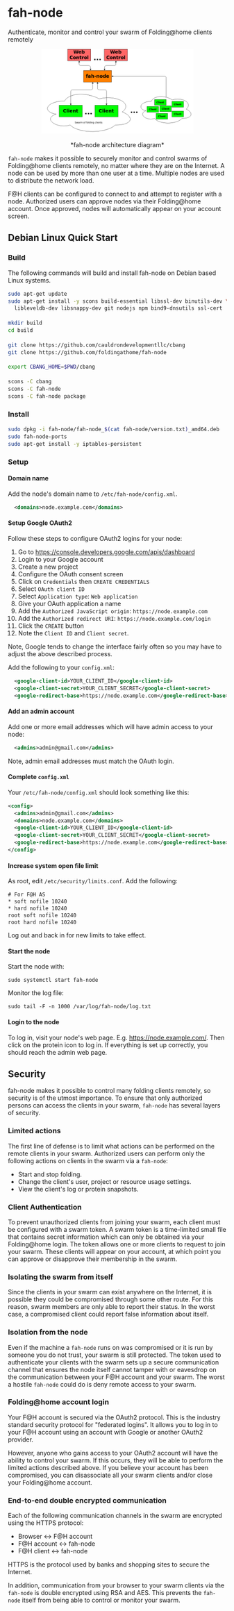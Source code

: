 # fah-node
Authenticate, monitor and control your swarm of Folding@home clients remotely

<p align="center">
  <img src='docs/FAH_Node_Architecture.png' width='350'
    alt='fah-node architecture diagram'/>
  <p align="center">*fah-node architecture diagram*</p>
</p>

``fah-node`` makes it possible to securely monitor and control swarms of
Folding@home clients remotely, no matter where they are on the Internet.  A node
can be used by more than one user at a time.  Multiple nodes are used to
distribute the network load.

F@H clients can be configured to connect to and attempt to register with a node.
Authorized users can approve nodes via their Folding@home account.  Once
approved, nodes will automatically appear on your account screen.

## Debian Linux Quick Start

### Build
The following commands will build and install fah-node on Debian based Linux
systems.

```sh
sudo apt-get update
sudo apt-get install -y scons build-essential libssl-dev binutils-dev \
  libleveldb-dev libsnappy-dev git nodejs npm bind9-dnsutils ssl-cert

mkdir build
cd build

git clone https://github.com/cauldrondevelopmentllc/cbang
git clone https://github.com/foldingathome/fah-node

export CBANG_HOME=$PWD/cbang

scons -C cbang
scons -C fah-node
scons -C fah-node package
```

### Install

```sh
sudo dpkg -i fah-node/fah-node_$(cat fah-node/version.txt)_amd64.deb
sudo fah-node-ports
sudo apt-get install -y iptables-persistent
```

### Setup
#### Domain name
Add the node's domain name to ``/etc/fah-node/config.xml``.

```xml
  <domains>node.example.com</domains>
```

#### Setup Google OAuth2
Follow these steps to configure OAuth2 logins for your node:

 1. Go to https://console.developers.google.com/apis/dashboard
 1. Login to your Google account
 1. Create a new project
 1. Configure the OAuth consent screen
 1. Click on ``Credentials`` then ``CREATE CREDENTIALS``
 1. Select ``OAuth client ID``
 1. Select ``Application type``: ``Web application``
 1. Give your OAuth application a name
 1. Add the ``Authorized JavaScript origin``: ``https://node.example.com``
 1. Add the ``Authorized redirect URI``: ``https://node.example.com/login``
 1. Click the ``CREATE`` button
 1. Note the ``Client ID`` and ``Client secret``.

Note, Google tends to change the interface fairly often so you may have to
adjust the above described process.

Add the following to your ``config.xml``:

```xml
  <google-client-id>YOUR_CLIENT_ID</google-client-id>
  <google-client-secret>YOUR_CLIENT_SECRET</google-client-secret>
  <google-redirect-base>https://node.example.com</google-redirect-base>
```

#### Add an admin account

Add one or more email addresses which will have admin access to your node:

```xml
  <admins>admin@gmail.com</admins>
```

Note, admin email addresses must match the OAuth login.

#### Complete ``config.xml``
Your ``/etc/fah-node/config.xml`` should look something like this:

```xml
<config>
  <admins>admin@gmail.com</admins>
  <domains>node.example.com</domains>
  <google-client-id>YOUR_CLIENT_ID</google-client-id>
  <google-client-secret>YOUR_CLIENT_SECRET</google-client-secret>
  <google-redirect-base>https://node.example.com</google-redirect-base>
</config>
```

#### Increase system open file limit
As root, edit ``/etc/security/limits.conf``.  Add the following:

```
# For F@H AS
* soft nofile 10240
* hard nofile 10240
root soft nofile 10240
root hard nofile 10240
```

Log out and back in for new limits to take effect.

#### Start the node
Start the node with:

```
sudo systemctl start fah-node
```

Monitor the log file:

```
sudo tail -F -n 1000 /var/log/fah-node/log.txt
```

#### Login to the node

To log in, visit your node's web page.  E.g. https://node.example.com/.  Then
click on the protein icon to log in.  If everything is set up correctly, you should
reach the admin web page.

## Security

fah-node makes it possible to control many folding clients remotely, so security
is of the utmost importance.  To ensure that only authorized persons can access
the clients in your swarm, ``fah-node`` has several layers of security.

### Limited actions

The first line of defense is to limit what actions can be performed on the
remote clients in your swarm.  Authorized users can perform only the following
actions on clients in the swarm via a ``fah-node``:

 * Start and stop folding.
 * Change the client's user, project or resource usage settings.
 * View the client's log or protein snapshots.

### Client Authentication

To prevent unauthorized clients from joining your swarm, each client must be
configured with a swarm token.  A swarm token is a time-limited small file that
contains secret information which can only be obtained via your Folding@home
login.  The token allows one or more clients to request to join your swarm.
These clients will appear on your account, at which point you can approve or
disapprove their membership in the swarm.

### Isolating the swarm from itself

Since the clients in your swarm can exist anywhere on the Internet, it is
possible they could be compromised through some other route.  For this reason,
swarm members are only able to report their status.  In the worst case,
a compromised client could report false information about itself.

### Isolation from the node

Even if the machine a ``fah-node`` runs on was compromised or it is run by
someone you do not trust, your swarm is still protected.  The token used
to authenticate your clients with the swarm sets up a secure communication
channel that ensures the node itself cannot tamper with or eavesdrop on the
communication between your F@H account and your swarm.  The worst a hostile
``fah-node`` could do is deny remote access to your swarm.

### Folding@home account login

Your F@H account is secured via the OAuth2 protocol.  This is the industry standard
security protocol for "federated logins".  It allows you to log in to your
F@H account using an account with Google or another OAuth2 provider.

However, anyone who gains access to your OAuth2 account will have the ability
to control your swarm.  If this occurs, they will be able to perform
the limited actions described above.  If you believe your account has been
compromised, you can disassociate all your swarm clients and/or close your
Folding@home account.

### End-to-end double encrypted communication

Each of the following communication channels in the swarm are encrypted using
the HTTPS protocol:

  - Browser     <-> F@H account
  - F@H account <-> fah-node
  - F@H client  <-> fah-node

HTTPS is the protocol used by banks and shopping sites to secure the Internet.

In addition, communication from your browser to your swarm clients via the
``fah-node`` is double encrypted using RSA and AES.  This prevents the
``fah-node`` itself from being able to control or monitor your swarm.
